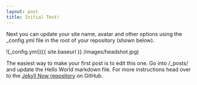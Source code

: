 ```yaml
---
layout: post
title: Initial Test!
---
```


Next you can update your site name, avatar and other options using the _config.yml file in the root of your repository (shown below).

![_config.yml]({{ 
    site.baseurl 
}} /images/headshot.jpg)

The easiest way to make your first post is to edit this one. Go into /_posts/ and update the Hello World markdown file. For more instructions head over to the [Jekyll Now repository](https://github.com/barryclark/jekyll-now) on GitHub.